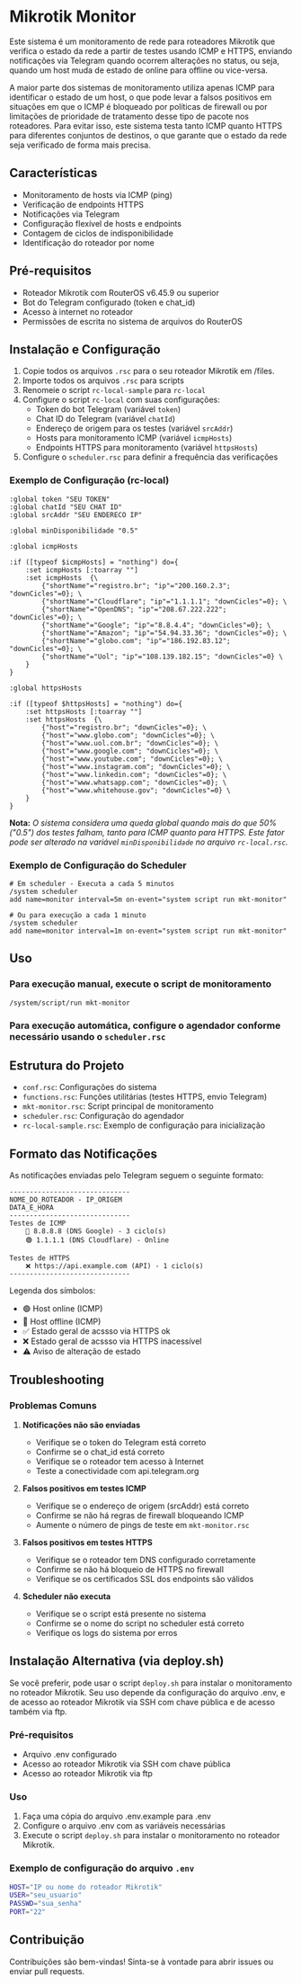 # Mikrotik Monitor

Este sistema é um monitoramento de rede para roteadores Mikrotik que verifica o estado da rede a partir de testes usando ICMP e HTTPS, enviando notificações via Telegram quando ocorrem alterações no status, ou seja, quando um host muda de estado de online para offline ou vice-versa.

A maior parte dos sistemas de monitoramento utiliza apenas ICMP para identificar o estado de um host, o que pode levar a falsos positivos em situações em que o ICMP é bloqueado por políticas de firewall ou por limitações de prioridade de tratamento desse tipo de pacote nos roteadores. Para evitar isso, este sistema testa tanto ICMP quanto HTTPS para diferentes conjuntos de destinos, o que garante que o estado da rede seja verificado de forma mais precisa.

## Características

- Monitoramento de hosts via ICMP (ping)
- Verificação de endpoints HTTPS
- Notificações via Telegram
- Configuração flexível de hosts e endpoints
- Contagem de ciclos de indisponibilidade
- Identificação do roteador por nome

## Pré-requisitos

- Roteador Mikrotik com RouterOS v6.45.9 ou superior
- Bot do Telegram configurado (token e chat_id)
- Acesso à internet no roteador
- Permissões de escrita no sistema de arquivos do RouterOS

## Instalação e Configuração

1. Copie todos os arquivos `.rsc` para o seu roteador Mikrotik em /files.
2. Importe todos os arquivos `.rsc` para scripts
3. Renomeie o script `rc-local-sample` para `rc-local`
4. Configure o script `rc-local` com suas configurações:
   - Token do bot Telegram (variável `token`)
   - Chat ID do Telegram (variável `chatId`)
   - Endereço de origem para os testes (variável `srcAddr`)
   - Hosts para monitoramento ICMP (variável `icmpHosts`)
   - Endpoints HTTPS para monitoramento (variável `httpsHosts`)
5. Configure o `scheduler.rsc` para definir a frequência das verificações

### Exemplo de Configuração (rc-local)

```routeros
:global token "SEU TOKEN"
:global chatId "SEU CHAT ID"
:global srcAddr "SEU ENDERECO IP"

:global minDisponibilidade "0.5"

:global icmpHosts

:if ([typeof $icmpHosts] = "nothing") do={
    :set icmpHosts [:toarray ""]
    :set icmpHosts  {\
        {"shortName"="registro.br"; "ip"="200.160.2.3"; "downCicles"=0}; \
        {"shortName"="Cloudflare"; "ip"="1.1.1.1"; "downCicles"=0}; \
        {"shortName"="OpenDNS"; "ip"="208.67.222.222"; "downCicles"=0}; \
        {"shortName"="Google"; "ip"="8.8.4.4"; "downCicles"=0}; \
        {"shortName"="Amazon"; "ip"="54.94.33.36"; "downCicles"=0}; \
        {"shortName"="globo.com"; "ip"="186.192.83.12"; "downCicles"=0}; \
        {"shortName"="Uol"; "ip"="108.139.182.15"; "downCicles"=0} \
    }
}

:global httpsHosts

:if ([typeof $httpsHosts] = "nothing") do={
    :set httpsHosts [:toarray ""]
    :set httpsHosts  {\
        {"host"="registro.br"; "downCicles"=0}; \
        {"host"="www.globo.com"; "downCicles"=0}; \
        {"host"="www.uol.com.br"; "downCicles"=0}; \
        {"host"="www.google.com"; "downCicles"=0}; \
        {"host"="www.youtube.com"; "downCicles"=0}; \
        {"host"="www.instagram.com"; "downCicles"=0}; \
        {"host"="www.linkedin.com"; "downCicles"=0}; \
        {"host"="www.whatsapp.com"; "downCicles"=0}; \
        {"host"="www.whitehouse.gov"; "downCicles"=0} \
    }
}
```

**Nota:** *O sistema considera uma queda global quando mais do que 50% ("0.5") dos testes falham, tanto para ICMP quanto para HTTPS. Este fator pode ser alterado na variável `minDisponibilidade` no arquivo `rc-local.rsc`.*

### Exemplo de Configuração do Scheduler

```routeros
# Em scheduler - Executa a cada 5 minutos
/system scheduler
add name=monitor interval=5m on-event="system script run mkt-monitor"

# Ou para execução a cada 1 minuto
/system scheduler
add name=monitor interval=1m on-event="system script run mkt-monitor"
```

## Uso

### Para execução manual, execute o script de monitoramento

```routeros
/system/script/run mkt-monitor
```

### Para execução automática, configure o agendador conforme necessário usando o `scheduler.rsc`

## Estrutura do Projeto

- `conf.rsc`: Configurações do sistema
- `functions.rsc`: Funções utilitárias (testes HTTPS, envio Telegram)
- `mkt-monitor.rsc`: Script principal de monitoramento
- `scheduler.rsc`: Configuração do agendador
- `rc-local-sample.rsc`: Exemplo de configuração para inicialização

## Formato das Notificações

As notificações enviadas pelo Telegram seguem o seguinte formato:

```text
------------------------------
NOME_DO_ROTEADOR - IP_ORIGEM
DATA_E_HORA
------------------------------
Testes de ICMP
    🔴 8.8.8.8 (DNS Google) - 3 ciclo(s)
    🟢 1.1.1.1 (DNS Cloudflare) - Online

Testes de HTTPS
    ❌ https://api.example.com (API) - 1 ciclo(s)
------------------------------
```

Legenda dos símbolos:

- 🟢 Host online (ICMP)
- 🔴 Host offline (ICMP)
- ✅ Estado geral de acssso via HTTPS ok
- ❌ Estado geral de acssso via HTTPS inacessível
- ⚠️ Aviso de alteração de estado

## Troubleshooting

### Problemas Comuns

1. **Notificações não são enviadas**

   - Verifique se o token do Telegram está correto
   - Confirme se o chat_id está correto
   - Verifique se o roteador tem acesso à Internet
   - Teste a conectividade com api.telegram.org

2. **Falsos positivos em testes ICMP**

   - Verifique se o endereço de origem (srcAddr) está correto
   - Confirme se não há regras de firewall bloqueando ICMP
   - Aumente o número de pings de teste em `mkt-monitor.rsc`

3. **Falsos positivos em testes HTTPS**

   - Verifique se o roteador tem DNS configurado corretamente
   - Confirme se não há bloqueio de HTTPS no firewall
   - Verifique se os certificados SSL dos endpoints são válidos

4. **Scheduler não executa**
   - Verifique se o script está presente no sistema
   - Confirme se o nome do script no scheduler está correto
   - Verifique os logs do sistema por erros

## Instalação Alternativa (via deploy.sh)

Se você preferir, pode usar o script `deploy.sh` para instalar o monitoramento no roteador Mikrotik. Seu uso depende da configuração do arquivo .env, e de acesso ao roteador Mikrotik via SSH com chave pública e de acesso também via ftp.

### Pré-requisitos

- Arquivo .env configurado
- Acesso ao roteador Mikrotik via SSH com chave pública
- Acesso ao roteador Mikrotik via ftp

### Uso

1. Faça uma cópia do arquivo .env.example para .env
2. Configure o arquivo .env com as variáveis necessárias
3. Execute o script `deploy.sh` para instalar o monitoramento no roteador Mikrotik.

### Exemplo de configuração do arquivo `.env`

```bash
HOST="IP ou nome do roteador Mikrotik"
USER="seu_usuario"
PASSWD="sua_senha"
PORT="22"
```

## Contribuição

Contribuições são bem-vindas! Sinta-se à vontade para abrir issues ou enviar pull requests.
